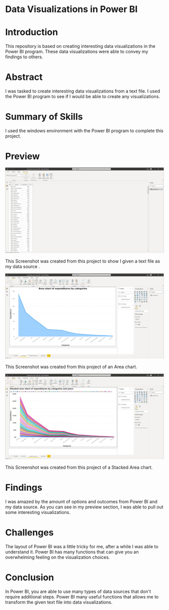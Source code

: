# Data Visualizations in Power BI

# Introduction
This repository is based on creating interesting data visualizations in the Power BI program. These data visualizations were able to convey my findings to others.

# Abstract
I was tasked to create interesting data visualizations from a text file. I used the Power BI program to see if I would be able to create any visualizations.


# Summary of Skills
I used the windows environment with the Power BI program to complete this project.


# Preview

![Preview of my data.](https://github.com/micgonzalez/Data-Visualizations-in-Power-BI/blob/main/powerbi_expenditures/expend_powerbi_01.jpg)

This Screenshot was created from this project to show I given a text file as my data source .

![Preview of an area chart.](https://github.com/micgonzalez/Data-Visualizations-in-Power-BI/blob/main/powerbi_expenditures/expend_powerbi_02.jpg)

This Screenshot was created from this project of an Area chart.

![Preview of an stacked area chart.](https://github.com/micgonzalez/Data-Visualizations-in-Power-BI/blob/main/powerbi_expenditures/expend_powerbi_03.jpg)

This Screenshot was created from this project of a Stacked Area chart.


# Findings
I was amazed by the amount of options and outcomes from Power BI and my data source. As you can see in my preview section, I was able to pull out some interesting visualizations. 

# Challenges
The layout of Power BI was a little tricky for me, after a while I was able to understand it. Power BI has many functions that can give you an overwhelming feeling on the visualization choices.

# Conclusion
In Power BI, you are able to use many types of data sources that don't require additional steps. Power BI many useful functions that allows me to transform the given text file into data visualizations.  



